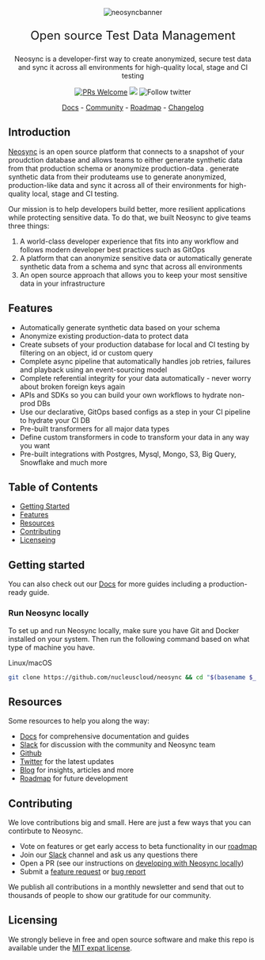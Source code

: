 <p align="center">
  <img alt="neosyncbanner" src="https://assets.nucleuscloud.com/neosync/neosyncreadmelight.png">
    <!-- <img alt="neosyncbanner" src="https://assets.nucleuscloud.com/neosync/neosync_readme_banner.svg"> -->
</p>

<p align="center" style="font-size: 24px">
Open source Test Data Management
<p>

<p align="center" style="font-size: 14px">
Neosync is a developer-first way to create anonymized, secure test data and sync it across all environments for high-quality local, stage and CI testing
<p>

<p align="center">
  <a href='http://makeapullrequest.com'><img alt='PRs Welcome' src='https://img.shields.io/badge/PRs-welcome-brightgreen.svg?style=shields'/></a>
<img src="https://img.shields.io/github/license/lightdash/lightdash" />
  <img alt="Follow twitter" src="https://img.shields.io/twitter/follow/neosynccloud?label=Follow"/>
</p>

<p align="center">
  <a href="https://docs.neosync.dev">Docs</a> - <a href="https://neosync.dev/slack">Community</a> - <a href="https://neosync.dev/roadmap">Roadmap</a> - <a href="https://neosync.dev/changelog">Changelog</a> 
</p>

## Introduction

[Neosync](https://neosync.dev) is an open source platform that connects to a snapshot of your proudction database and allows teams to either generate synthetic data from that production schema or anonymize production-data . generate synthetic data from their produteams use to generate anonymized, production-like data and sync it across all of their environments for high-quality local, stage and CI testing.

Our mission is to help developers build better, more resilient applications while protecting sensitive data. To do that, we built Neosync to give teams three things:

1. A world-class developer experience that fits into any workflow and follows modern developer best practices such as GitOps
2. A platform that can anonymize sensitive data or automatically generate synthetic data from a schema and sync that across all environments
3. An open source approach that allows you to keep your most sensitive data in your infrastructure

## Features

- Automatically generate synthetic data based on your schema
- Anonymize existing production-data to protect data
- Create subsets of your production database for local and CI testing by filtering on an object, id or custom query
- Complete async pipeline that automatically handles job retries, failures and playback using an event-sourcing model
- Complete referential integrity for your data automatically - never worry about broken foreign keys again
- APIs and SDKs so you can build your own workflows to hydrate non-prod DBs
- Use our declarative, GitOps based configs as a step in your CI pipeline to hydrate your CI DB
- Pre-built transformers for all major data types
- Define custom transformers in code to transform your data in any way you want
- Pre-built integrations with Postgres, Mysql, Mongo, S3, Big Query, Snowflake and much more

## Table of Contents

- [Getting Started](#get-started-for-free)
- [Features](#features)
- [Resources](#docs-and-support)
- [Contributing](#contributing)
- [Licenseing](#licensing)

## Getting started

You can also check out our [Docs](https://docs.neosync.dev) for more guides including a production-ready guide.

### Run Neosync locally

To set up and run Neosync locally, make sure you have Git and Docker installed on your system. Then run the following command based on what type of machine you have.

Linux/macOS

```bash
git clone https://github.com/nucleuscloud/neosync && cd "$(basename $_ .git)" && cp .env.example .env && docker-compose -f docker-compose.yml up
```

## Resources

Some resources to help you along the way:

- [Docs](https://docs.neosync.dev) for comprehensive documentation and guides
- [Slack](https://neosync.dev) for discussion with the community and Neosync team
- [Github](https://github.com/nucleuscloud/neosync)
- [Twitter](https://twitter.com/neosyncloud) for the latest updates
- [Blog](https://neosync.com/blog) for insights, articles and more
- [Roadmap](https://neosync.dev/roadmap) for future development

## Contributing

We love contributions big and small. Here are just a few ways that you can contirbute to Neosync.

- Vote on features or get early access to beta functionality in our [roadmap](https://neosync.dev/roadmap)
- Join our [Slack](https://neosync.dev) channel and ask us any questions there
- Open a PR (see our instructions on [developing with Neosync locally](https://docs.neosync.dev/developing-locally))
- Submit a [feature request](https://github.com/PostHog/posthog/issues/new?assignees=&labels=enhancement%2C+feature&template=feature_request.md) or [bug report](https://github.com/PostHog/posthog/issues/new?assignees=&labels=bug&template=bug_report.md)

We publish all contributions in a monthly newsletter and send that out to thousands of people to show our gratitude for our community.

## Licensing

We strongly believe in free and open source software and make this repo is available under the [MIT expat license](https://github.com/nucleuscloud/neosync/blob/main/LICENSE).
